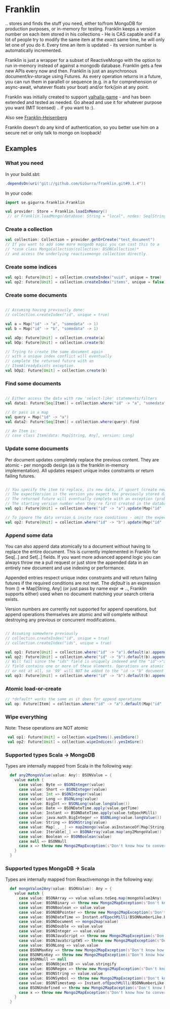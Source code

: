 # Franklin

.. stores and finds the stuff you need, either to/from MongoDB for production purposes, or in-memory for testing.  Franklin keeps a version number on each item stored in his collections - He is CAS capable and if a lot of people try to modify the same item at the *exact* same time, he will only let one of you do it. Every time an item is updated - its version number is automatically incremented.

Franklin is just a wrapper for a subset of ReactiveMongo with the option to run in-memory instead of against a mongodb database. Franklin gets a few new APIs every now and then. Franklin is just an asynchronous document/kv-storage using Futures. As every operation returns in a future, you can run them in parallell or sequence (e.g. in a for comprehension or async-await, whatever floats your boat) and/or fork/join at any point.

Franklin was initially created to support [valhalla-game](https://github.com/saiaku-gaming/valhalla-server) - and has been extended and tested as needed. Go ahead and use it for whatever purpose you want (MIT licensed) .. if you want to :). 

Also see [Franklin-Heisenberg](https://github.com/gigurra/franklin-heisenberg-bridge)

Franklin doesn't do any kind of authentication, so you better use him on a secure net or only talk to mongo on loopback!


## Examples

### What you need

In your build.sbt:
```sbt
.dependsOn(uri("git://github.com/GiGurra/franklin.git#0.1.4"))
```
In your code:
```scala
import se.gigurra.franklin.Franklin

val provider: Store = Franklin.loadInMemory()
 // or Franklin.loadMongo(database: String = "local", nodes: Seq[String] = Seq("127.0.0.1:27017"))

```

### Create a collection

```scala
val collection: Collection = provider.getOrCreate("test_document")
// If you want to add some more mongodb magic you can cast this to a 
// *case class MongoCollection(collection: BSONCollection)*
// and access the underlying reactivemongo collection directly.
```

### Create some indices

```scala
val op1: Future[Unit] = collection.createIndex("uuid", unique = true)
val op2: Future[Unit] = collection.createIndex("items", unique = false)
```

### Create some documents

```scala

// Assuming having previously done:
// collection.createIndex("id", unique = true)

val a = Map("id" -> "a", "somedata" -> 1)
val b = Map("id" -> "b", "somedata" -> 1)

val aOp: Future[Unit] = collection.create(a)
val bOp: Future[Unit] = collection.create(b)

// Trying to create the same document again
// with a unique index conflict will eventually
// complete the returned future with an 
// ItemAlreadyExists exception.
val bOp2: Future[Unit] = collection.create(b)

```

### Find some documents

```scala

// Either access the data with raw 'select-like' statements/filters
val data1: Future[Seq[Item]] = collection.where("id" -> "a", "somedata" -> 1).find

// Or pass in a map
val query = Map("id" -> "a")
val data2: Future[Seq[Item]] = collection.where(query).find

// An Item is:
// case class Item(data: Map[String, Any], version: Long)

```

### Update some documents

Per document updates completely replace the previous content. They are atomic - per mongodb design (as is the franklin in-memory implementation). All updates respect unique index constraints or return failing futures.

```scala

// You specify the item to replace, its new data, if upsert (create new if missing), and the expected version.
// The expectVersion is the version you expect the previously stored data to have. If you specify the wrong version,
// The returned future will eventually complete with an exception (probably a WrongDataVersion exception)
// The starting version number when they're first created in the database is 1
val op1: Future[Unit] = collection.where("id" -> "a").update(Map("id" -> "a", "ouf" -> 3321), upsert = false, expectVersion = 3)

// To ignore the data version & invite race conditions - omit the expectVersion parameter or set it to -1
val op2: Future[Unit] = collection.where("id" -> "b").update(Map("id" -> "b", "ouf" -> 123))

```

### Append some data

You can also append data atomically to a document without having to replace the entire document. This is currently implemented in Franklin for Seq[..] and Set[..] fields. If you want more advanced append logic you can always throw me a pull request or just store the appended data in an entirely new document and use indexing or performance.

Appended entries respect unique index constraints and will return failing futures if the required conditions are not met. The *default* is an expression from () => Map[String, Any] (or just pass by name expr => .., Franklin supports either)  used when no document matching your search criteria exists.

Version numbers are currently not supported for append operations, but append operations themselves are atomic and will complete without destroying any previous or concurrent modifications.

```scala

// Assuming somewhere previously
// collection.createIndex("id", unique = true)
// collection.createIndex("ids", unique = true)

val op1: Future[Unit] = collection.where("id" -> "a").default(a).append("ids" -> Seq(1, 2, 3))
val op2: Future[Unit] = collection.where("id" -> "b").default(b).append("ids" -> Seq(4, 5, 6))
// Will fail since the "ids" field is uniquely indexed and the "id"->"a" document's "ids"
// field contains one or more of these elements. Operations are atomic and completed entirely
// or not at all, so '99' will NOT be added to the "id -> "b" document
val op3: Future[Unit] = collection.where("id" -> "b").default(b).append("ids" -> Seq(99, 1, 2))

```

### Atomic load-or-create

```scala
// *default* works the same as it does for append operations
val op: Future[Item] = collection.where("id" -> "a").default(Map("id" -> "a", "name" -> "monkey", "yo" -> "da")).loadOrCreate
```


### Wipe everything

Note: These operations are NOT atomic

```scala
 val op1: Future[Unit] = collection.wipeItems().yesImSure()
 val op2: Future[Unit] = collection.wipeIndices().yesImSure()
```


### Supported types Scala -> MongoDB

Types are internally mapped from Scala in the following way:

```scala
  def any2MongoValue(value: Any): BSONValue = {
    value match {
      case value: Byte => BSONInteger(value)
      case value: Short => BSONInteger(value)
      case value: Int => BSONInteger(value)
      case value: Long => BSONLong(value)
      case value: BigInt => BSONLong(value.longValue())
      case value: Date => BSONDateTime.apply(value.getTime)
      case value: Instant => BSONDateTime.apply(value.toEpochMilli)
      case value: java.math.BigInteger => BSONLong(value.longValue())
      case value: String => BSONString(value)
      case value: Map[_, _] => map2mongo(value.asInstanceOf[Map[String, Any]])
      case value: Iterable[_] => BSONArray(value.map(any2MongoValue))
      case value: Boolean => BSONBoolean(value)
      case null => BSONNull
      case x => throw new Mongo2MapException(s"Don't know how to convert $x to a BSONValue")
    }
  }
```

### Supported types MongoDB -> Scala

Types are internally mapped from Reactivemongo in the following way:

```scala
  def mongoValue2Any(value: BSONValue): Any = {
    value match {
      case value: BSONArray => value.values.toSeq.map(mongoValue2Any)
      case value: BSONBinary => throw new Mongo2MapException(s"Don't know how to convert ${classOf[BSONBinary]} to an Any")
      case value: BSONBoolean => value.value
      case value: BSONDBPointer => throw new Mongo2MapException(s"Don't know how to convert ${classOf[BSONDBPointer]} to an Any")
      case value: BSONDateTime => Instant.ofEpochMilli(BSONNumberLike.BSONDateTimeNumberLike(value).toLong)
      case value: BSONDocument => mongo2map(value)
      case value: BSONDouble => value.value
      case value: BSONInteger => value.value
      case value: BSONJavaScript => throw new Mongo2MapException(s"Don't know how to convert ${classOf[BSONJavaScript]} to an Any")
      case value: BSONJavaScriptWS => throw new Mongo2MapException(s"Don't know how to convert ${classOf[BSONJavaScriptWS]} to an Any")
      case value: BSONLong => value.value
      case BSONMaxKey => throw new Mongo2MapException(s"Don't know how to convert ${BSONMaxKey.getClass} to an Any")
      case BSONMinKey => throw new Mongo2MapException(s"Don't know how to convert ${BSONMinKey.getClass} to an Any")
      case BSONNull => null
      case value: BSONObjectID => value.stringify
      case value: BSONRegex => throw new Mongo2MapException(s"Don't know how to convert ${classOf[BSONRegex]} to an Any")
      case value: BSONString => value.value
      case value: BSONSymbol => throw new Mongo2MapException(s"Don't know how to convert ${classOf[BSONSymbol]} to an Any")
      case value: BSONTimestamp => Instant.ofEpochMilli(BSONNumberLike.BSONTimestampNumberLike(value).toLong)
      case BSONUndefined => throw new Mongo2MapException(s"Don't know how to convert ${BSONUndefined.getClass} to an Any")
      case x => throw new Mongo2MapException(s"Don't know how to convert $x to an Any")
    }
  }
```
